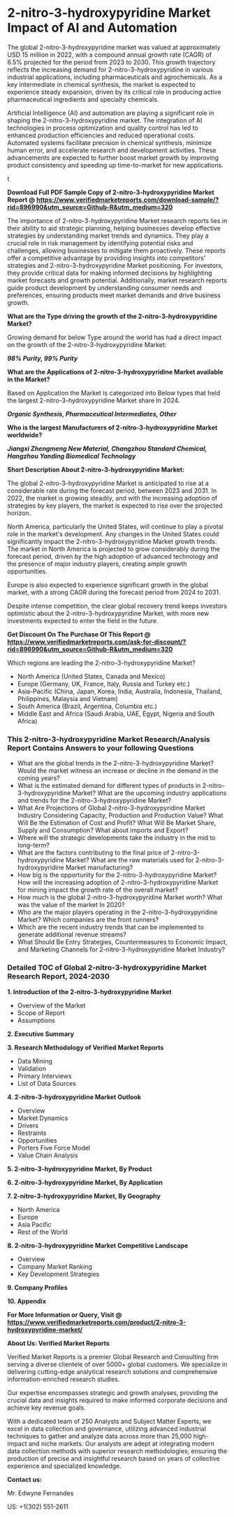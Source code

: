 <meta name="title" content="Global 2-nitro-3-hydroxypyridine Market Impact of AI and Automation"><meta name="description" content="The global 2-nitro-3-hydroxypyridine market was valued at approximately USD 15 million in 2022, with a compound annual growth rate (CAGR) of 6.5% projected for the per"><meta name="title" content="2-nitro-3-hydroxypyridine Market Size, Share, Scope, Trends, Growth, Opportunities, Analysis, Forecast"><h1>2-nitro-3-hydroxypyridine Market Impact of AI and Automation</h1><p>The global 2-nitro-3-hydroxypyridine market was valued at approximately USD 15 million in 2022, with a compound annual growth rate (CAGR) of 6.5% projected for the period from 2023 to 2030. This growth trajectory reflects the increasing demand for 2-nitro-3-hydroxypyridine in various industrial applications, including pharmaceuticals and agrochemicals. As a key intermediate in chemical synthesis, the market is expected to experience steady expansion, driven by its critical role in producing active pharmaceutical ingredients and specialty chemicals.</p><p>Artificial Intelligence (AI) and automation are playing a significant role in shaping the 2-nitro-3-hydroxypyridine market. The integration of AI technologies in process optimization and quality control has led to enhanced production efficiencies and reduced operational costs. Automated systems facilitate precision in chemical synthesis, minimize human error, and accelerate research and development activities. These advancements are expected to further boost market growth by improving product consistency and speeding up time-to-market for new applications.</p>t</p><p id="" class=""><strong>Download Full PDF Sample Copy of 2-nitro-3-hydroxypyridine Market Report @ <a href="https://www.verifiedmarketreports.com/download-sample/?rid=896990&utm_source=Github-R&utm_medium=320" target="_blank">https://www.verifiedmarketreports.com/download-sample/?rid=896990&utm_source=Github-R&utm_medium=320</a></strong></p><p>The importance of&nbsp;2-nitro-3-hydroxypyridine Market research reports lies in their ability to aid strategic planning, helping businesses develop effective strategies by understanding market trends and dynamics. They play a crucial role in risk management by identifying potential risks and challenges, allowing businesses to mitigate them proactively. These reports offer a competitive advantage by providing insights into competitors' strategies and 2-nitro-3-hydroxypyridine Market positioning. For investors, they provide critical data for making informed decisions by highlighting market forecasts and growth potential. Additionally, market research reports guide product development by understanding consumer needs and preferences, ensuring products meet market demands and drive business growth.</p><p><strong>What are the&nbsp;Type driving the growth of the 2-nitro-3-hydroxypyridine Market?</strong></p><p id="" class="">Growing demand for below Type around the world has had a direct impact on the growth of the 2-nitro-3-hydroxypyridine Market:</p><em><strong>98% Purity, 99% Purity</strong></em></p><strong>What are the&nbsp;Applications&nbsp;of 2-nitro-3-hydroxypyridine Market available in the Market?</strong></p><p id="" class="">Based on Application the Market is categorized into Below types that held the largest 2-nitro-3-hydroxypyridine Market share In 2024.</p><em><strong>Organic Synthesis, Pharmaceutical Intermediates, Other</strong></em></p><strong>Who is the largest Manufacturers of 2-nitro-3-hydroxypyridine Market worldwide?</strong></p><p><em><strong>Jiangxi Zhengmeng New Material, Changzhou Standard Chemical, Hangzhou Yanding Biomedical Technology</strong></em></p><p id="" class=""><strong>Short Description About 2-nitro-3-hydroxypyridine Market:</strong></p><p>The global 2-nitro-3-hydroxypyridine Market is anticipated to rise at a considerable rate during the forecast period, between 2023 and 2031. In 2022, the market is growing steadily, and with the increasing adoption of strategies by key players, the market is expected to rise over the projected horizon.</p><p>North America, particularly the United States, will continue to play a pivotal role in the market's development. Any changes in the United States could significantly impact the 2-nitro-3-hydroxypyridine Market growth trends. The market in North America is projected to grow considerably during the forecast period, driven by the high adoption of advanced technology and the presence of major industry players, creating ample growth opportunities.</p><p>Europe is also expected to experience significant growth in the global market, with a strong CAGR during the forecast period from 2024 to 2031.</p><p>Despite intense competition, the clear global recovery trend keeps investors optimistic about the 2-nitro-3-hydroxypyridine Market, with more new investments expected to enter the field in the future.</p><p id="" class=""><strong>Get Discount On The Purchase Of This Report @ <a href="https://www.verifiedmarketreports.com/ask-for-discount/?rid=896990&utm_source=Github-R&utm_medium=320" target="_blank">https://www.verifiedmarketreports.com/ask-for-discount/?rid=896990&utm_source=Github-R&utm_medium=320</a></strong></p>Which regions are leading the 2-nitro-3-hydroxypyridine Market?</p><ul><li>North America (United States, Canada and Mexico)</li><li>Europe (Germany, UK, France, Italy, Russia and Turkey etc.)</li><li>Asia-Pacific (China, Japan, Korea, India, Australia, Indonesia, Thailand, Philippines, Malaysia and Vietnam)</li><li>South America (Brazil, Argentina, Columbia etc.)</li><li>Middle East and Africa (Saudi Arabia, UAE, Egypt, Nigeria and South Africa)</li></ul><h3 id="" class="">This 2-nitro-3-hydroxypyridine Market Research/Analysis Report Contains Answers to your following Questions</h3><ul><li>What are the global trends in the 2-nitro-3-hydroxypyridine Market? Would the market witness an increase or decline in the demand in the coming years?</li><li>What is the estimated demand for different types of products in 2-nitro-3-hydroxypyridine Market? What are the upcoming industry applications and trends for the 2-nitro-3-hydroxypyridine Market?</li><li>What Are Projections of Global 2-nitro-3-hydroxypyridine Market Industry Considering Capacity, Production and Production Value? What Will Be the Estimation of Cost and Profit? What Will Be Market Share, Supply and Consumption? What about imports and Export?</li><li>Where will the strategic developments take the industry in the mid to long-term?</li><li>What are the factors contributing to the final price of 2-nitro-3-hydroxypyridine Market? What are the raw materials used for 2-nitro-3-hydroxypyridine Market manufacturing?</li><li>How big is the opportunity for the 2-nitro-3-hydroxypyridine Market? How will the increasing adoption of 2-nitro-3-hydroxypyridine Market for mining impact the growth rate of the overall market?</li><li>How much is the global 2-nitro-3-hydroxypyridine Market worth? What was the value of the market In 2020?</li><li>Who are the major players operating in the 2-nitro-3-hydroxypyridine Market? Which companies are the front runners?</li><li>Which are the recent industry trends that can be implemented to generate additional revenue streams?</li><li>What Should Be Entry Strategies, Countermeasures to Economic Impact, and Marketing Channels for 2-nitro-3-hydroxypyridine Market Industry?</li></ul><h3 id="" class="">Detailed TOC of Global 2-nitro-3-hydroxypyridine Market Research Report, 2024-2030</h3><p id="" class=""><strong>1. Introduction of the 2-nitro-3-hydroxypyridine Market</strong></p><ul><li>Overview of the Market</li><li>Scope of Report</li><li>Assumptions</li></ul><p id="" class=""><strong>2. Executive Summary</strong></p><p id="" class=""><strong>3. Research Methodology of Verified Market Reports</strong></p><ul><li>Data Mining</li><li>Validation</li><li>Primary Interviews</li><li>List of Data Sources</li></ul><p id="" class=""><strong>4. 2-nitro-3-hydroxypyridine Market Outlook</strong></p><ul><li>Overview</li><li>Market Dynamics</li><li>Drivers</li><li>Restraints</li><li>Opportunities</li><li>Porters Five Force Model</li><li>Value Chain Analysis</li></ul><p id="" class=""><strong>5. 2-nitro-3-hydroxypyridine Market, By Product</strong></p><p id="" class=""><strong>6. 2-nitro-3-hydroxypyridine Market, By Application</strong></p><p id="" class=""><strong>7. 2-nitro-3-hydroxypyridine Market, By Geography</strong></p><ul><li>North America</li><li>Europe</li><li>Asia Pacific</li><li>Rest of the World</li></ul><p id="" class=""><strong>8. 2-nitro-3-hydroxypyridine Market Competitive Landscape</strong></p><ul><li>Overview</li><li>Company Market Ranking</li><li>Key Development Strategies</li></ul><p id="" class=""><strong>9. Company Profiles</strong></p><p id="" class=""><strong>10. Appendix</strong></p><p id="" class=""><strong>For More Information or Query, Visit @ <a href="https://www.verifiedmarketreports.com/product/2-nitro-3-hydroxypyridine-market/" target="_blank">https://www.verifiedmarketreports.com/product/2-nitro-3-hydroxypyridine-market/</a></strong></p><p id="" class=""><strong>About Us: Verified Market Reports</strong></p><p id="" class="">Verified Market Reports is a premier Global Research and Consulting firm serving a diverse clientele of over 5000+ global customers. We specialize in delivering cutting-edge analytical research solutions and comprehensive information-enriched research studies.</p><p id="" class="">Our expertise encompasses strategic and growth analyses, providing the crucial data and insights required to make informed corporate decisions and achieve key revenue goals.</p><p id="" class="">With a dedicated team of 250 Analysts and Subject Matter Experts, we excel in data collection and governance, utilizing advanced industrial techniques to gather and analyze data across more than 25,000 high-impact and niche markets. Our analysts are adept at integrating modern data collection methods with superior research methodologies, ensuring the production of precise and insightful research based on years of collective experience and specialized knowledge.</p><p id="" class=""><strong>Contact us:</strong></p><p id="" class="">Mr. Edwyne Fernandes</p><p id="" class="">US: +1(302) 551-2611</p>